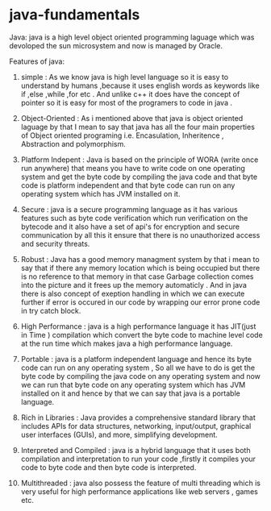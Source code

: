 # java-fundamentals

Java: java is a high level object oriented programming laguage which was devoloped the sun microsystem and now is managed by Oracle.

Features of java:

1) simple : As we know java is high level language so it is easy to understand by humans ,because it uses english words as keywords like if ,else ,while ,for etc . And unlike c++ it does have the concept of pointer so it is easy for most of the programers to code in java .

2) Object-Oriented : As i mentioned above that java is object oriented laguage by that I mean to say that java has all the four main properties of Object oriented programing i.e. Encasulation, Inheritence , Abstraction and polymorphism.

3) Platform Indepent : Java is based on the principle of WORA (write once run anywhere) that means you have to write code on one operating system and get the byte code by compiling the java code and that byte code is platform independent and that byte code can run on any operating system which has JVM installed on it.

4) Secure : java is a secure programming language as it has various features such as byte code verification which run verification on the bytecode and it also have a set of api's for encryption and secure communication by all this it ensure that there is no unauthorized access and security threats.

5) Robust : Java has a good memory managment system by that i mean to say that if there any memory location which is being occupied but there is no reference to that memory in that case Garbage collection comes into the picture and it frees up the memory automaticly . And in java there is also concept of exeption handling in which we can execute further if error is occured in our code by wrapping our error prone code in try catch block.

6) High Performance : java is a high performance language it has JIT(just in Time ) compilation which convert the byte code to machine level code at the run time which makes java a high performance language.

7) Portable :  java is a platform independent language and hence its byte code can run on any operating system , So all we have to do is get the byte code by compiling the java code on any operating system and now we can run that byte code on any operating system which has JVM installed on it and hence by that we can say that java is a portable language.

8) Rich in Libraries : Java provides a comprehensive standard library that includes APIs for data structures, networking, input/output, graphical user interfaces (GUIs), and more, simplifying development.

9) Interpreted and Compiled : java is a hybrid language that it  uses both compilation and interpretation to run your code ,firstly it compiles your code to byte code and then byte code is interpreted.

10) Multithreaded : java also possess the feature of multi threading which is very useful for high performance applications like web servers , games etc.
